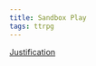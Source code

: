 ```yaml
---
title: Sandbox Play
tags: ttrpg
---
```


[Justification](https://rolltodoubt.wordpress.com/2024/09/14/setting-up-an-osr-sandbox/)
